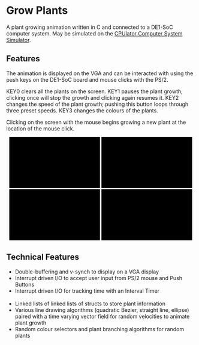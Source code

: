 # Grow Plants

A plant growing animation written in C and connected to a DE1-SoC computer system.
May be simulated on the [CPUlator Computer System Simulator](https://cpulator.01xz.net/?sys=arm-de1soc).

## Features
The animation is displayed on the VGA and can be interacted with using the push keys on the DE1-SoC board and mouse clicks with the PS/2. 

KEY0 clears all the plants on the screen.
KEY1 pauses the plant growth; clicking once will stop the growth and clicking again resumes it. 
KEY2 changes the speed of the plant growth; pushing this button loops through three preset speeds. 
KEY3 changes the colours of the plants.

Clicking on the screen with the mouse begins growing a new plant at the location of the mouse click.

<div align="center">
<img src="./assets/plants-1.gif" width=48% height=48%> <img src="./assets/plants-2.gif" width=48% height=48%>
<img src="./assets/plants-3.gif" width=48% height=48%> <img src="./assets/plants-4.gif" width=48% height=48%>
</div>
 
## Technical Features    
  * Double-buffering and v-synch to display on a VGA display  
  * Interrupt driven I/O to accept user input from PS/2 mouse and Push Buttons  
  * Interrupt driven I/O for tracking time with an Interval Timer <br><br>  
  * Linked lists of linked lists of structs to store plant information  
  * Various line drawing algorithms (quadratic Bezier, straight line, ellipse) paired with a time varying vector field for random velocities to animate plant growth  
  * Random colour selectors and plant branching algorithms for random plants  
